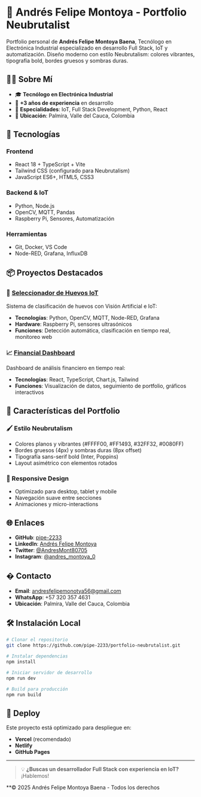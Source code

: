# 🦾 Andrés Felipe Montoya - Portfolio Neubrutalist

Portfolio personal de **Andrés Felipe Montoya Baena**, Tecnólogo en Electrónica Industrial especializado en desarrollo Full Stack, IoT y automatización. Diseño moderno con estilo Neubrutalism: colores vibrantes, tipografía bold, bordes gruesos y sombras duras.

## 👨‍💻 Sobre Mí

- 🎓 **Tecnólogo en Electrónica Industrial**
- 💼 **+3 años de experiencia** en desarrollo
- 🔧 **Especialidades**: IoT, Full Stack Development, Python, React
- 📍 **Ubicación**: Palmira, Valle del Cauca, Colombia

## 🚀 Tecnologías

### Frontend
- React 18 + TypeScript + Vite
- Tailwind CSS (configurado para Neubrutalism)
- JavaScript ES6+, HTML5, CSS3

### Backend & IoT  
- Python, Node.js
- OpenCV, MQTT, Pandas
- Raspberry Pi, Sensores, Automatización

### Herramientas
- Git, Docker, VS Code
- Node-RED, Grafana, InfluxDB

## 📦 Proyectos Destacados

### 🥚 [Seleccionador de Huevos IoT](https://github.com/pipe-2233/seleccionador_huevos)
Sistema de clasificación de huevos con Visión Artificial e IoT:
- **Tecnologías**: Python, OpenCV, MQTT, Node-RED, Grafana
- **Hardware**: Raspberry Pi, sensores ultrasónicos
- **Funciones**: Detección automática, clasificación en tiempo real, monitoreo web

### 📈 [Financial Dashboard](https://github.com/pipe-2233/financial-dashboardx)  
Dashboard de análisis financiero en tiempo real:
- **Tecnologías**: React, TypeScript, Chart.js, Tailwind
- **Funciones**: Visualización de datos, seguimiento de portfolio, gráficos interactivos

## 🎨 Características del Portfolio

### 🖌️ Estilo Neubrutalism
- Colores planos y vibrantes (#FFFF00, #FF1493, #32FF32, #0080FF)
- Bordes gruesos (4px) y sombras duras (8px offset)
- Tipografía sans-serif bold (Inter, Poppins)
- Layout asimétrico con elementos rotados

### 📱 Responsive Design
- Optimizado para desktop, tablet y mobile
- Navegación suave entre secciones
- Animaciones y micro-interactions

## 🌐 Enlaces

- **GitHub**: [pipe-2233](https://github.com/pipe-2233)
- **LinkedIn**: [Andrés Felipe Montoya](https://www.linkedin.com/in/andres-felipe-montoya-baena-749b63256)
- **Twitter**: [@AndresMont80705](https://x.com/AndresMont80705)
- **Instagram**: [@andres_montoya_0](https://instagram.com/andres_montoya_0)

## � Contacto

- **Email**: andresfelipemonotya56@gmail.com
- **WhatsApp**: +57 320 357 4631
- **Ubicación**: Palmira, Valle del Cauca, Colombia

## 🛠 Instalación Local

```bash
# Clonar el repositorio
git clone https://github.com/pipe-2233/portfolio-neubrutalist.git

# Instalar dependencias
npm install

# Iniciar servidor de desarrollo
npm run dev

# Build para producción
npm run build
```

## 📄 Deploy

Este proyecto está optimizado para despliegue en:
- **Vercel** (recomendado)
- **Netlify** 
- **GitHub Pages**

---

> 💡 **¿Buscas un desarrollador Full Stack con experiencia en IoT?** ¡Hablemos!

**© 2025 Andrés Felipe Montoya Baena - Todos los derechos 